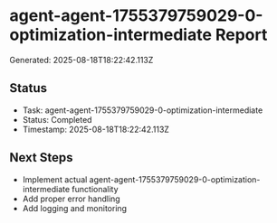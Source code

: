 # agent-agent-1755379759029-0-optimization-intermediate Report

Generated: 2025-08-18T18:22:42.113Z

## Status
- Task: agent-agent-1755379759029-0-optimization-intermediate
- Status: Completed
- Timestamp: 2025-08-18T18:22:42.113Z

## Next Steps
- Implement actual agent-agent-1755379759029-0-optimization-intermediate functionality
- Add proper error handling
- Add logging and monitoring
